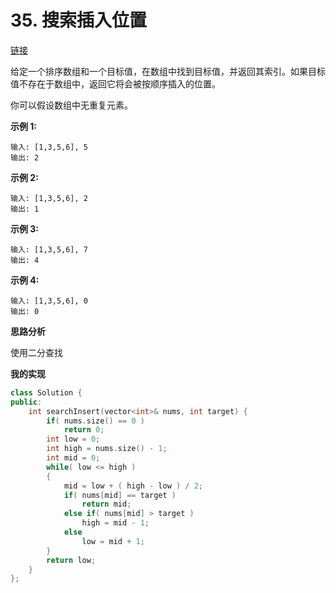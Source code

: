 # 35. 搜索插入位置

[链接](https://leetcode-cn.com/problems/search-insert-position/description/)

给定一个排序数组和一个目标值，在数组中找到目标值，并返回其索引。如果目标值不存在于数组中，返回它将会被按顺序插入的位置。

你可以假设数组中无重复元素。

**示例 1:**

```
输入: [1,3,5,6], 5
输出: 2
```

**示例 2:**

```
输入: [1,3,5,6], 2
输出: 1
```

**示例 3:**

```
输入: [1,3,5,6], 7
输出: 4
```

**示例 4:**

```
输入: [1,3,5,6], 0
输出: 0
```

**思路分析**

使用二分查找

**我的实现**

```c++
class Solution {
public:
    int searchInsert(vector<int>& nums, int target) {
        if( nums.size() == 0 )
            return 0;
        int low = 0;
        int high = nums.size() - 1;
        int mid = 0;
        while( low <= high )
        {
            mid = low + ( high - low ) / 2;
            if( nums[mid] == target )
                return mid;
            else if( nums[mid] > target )
                high = mid - 1;
            else
                low = mid + 1;
        }
        return low;
    }
};
```



